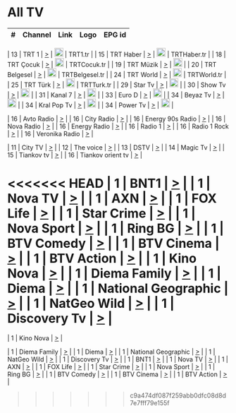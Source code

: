<h1>All TV</h1>

| #   | Channel        | Link  | Logo | EPG id |
|:---:|:--------------:|:-----:|:----:|:------:|

| 13  | TRT 1            | [>](https://tv-trt1.medya.trt.com.tr/master.m3u8) | <img height="20" src="https://i.imgur.com/j786OLG.png"/> | TRT1.tr |
| 15  | TRT Haber        | [>](https://tv-trthaber.medya.trt.com.tr/master.m3u8) | <img height="20" src="https://i.imgur.com/OVfo8Ab.png"/> | TRTHaber.tr |
| 18  | TRT Çocuk        | [>](https://tv-trtcocuk.medya.trt.com.tr/master.m3u8) | <img height="20" src="https://i.imgur.com/QLFmD6d.png"/> | TRTCocuk.tr |
| 19  | TRT Müzik        | [>](https://tv-trtmuzik.medya.trt.com.tr/master.m3u8) | <img height="20" src="https://i.imgur.com/fIVFCEd.png"/> |
| 20  | TRT Belgesel     | [>](https://tv-trtbelgesel.medya.trt.com.tr/master.m3u8) | <img height="20" src="https://i.imgur.com/MGO87pe.png"/> | TRTBelgesel.tr |
| 24  | TRT World        | [>](https://tv-trtworld.medya.trt.com.tr/master.m3u8) | <img height="20" src="https://i.imgur.com/JEA2xpv.png"/> | TRTWorld.tr |
| 25  | TRT Türk         | [>](https://tv-trtturk.medya.trt.com.tr/master.m3u8) | <img height="20" src="https://i.imgur.com/OSTOQNw.png"/> | TRTTurk.tr |
| 29  | Star Tv   | [>](https://dogus-live.daioncdn.net/startv/startv_360p.m3u8) | <img height="20" src="https://i.imgur.com/IebUZx1.png"/> |
| 30  | Show Tv     | [>](https://ciner-live.daioncdn.net/showtv/showtv.m3u8) | <img height="20" src="https://i.imgur.com/IebUZx1.png"/> |
| 31  | Kanal 7     | [>](https://kanal7-live.daioncdn.net/kanal7/kanal7.m3u8) | <img height="20" src="https://i.imgur.com/IebUZx1.png"/> |
| 33  | Euro D    | [>](https://www.youtube.com/user/KanalD/live) | <img height="20" src="https://i.imgur.com/IebUZx1.png"/> |
| 34  | Beyaz Tv     | [>](https://beyaztv-live.daioncdn.net/beyaztv/beyaztv.m3u8) | <img height="20" src="https://i.imgur.com/IebUZx1.png"/> |
| 34  | Kral Pop Tv     | [>](https://www.youtube.com/watch?v=GuFTuKoXepw) | <img height="20" src="https://i.imgur.com/IebUZx1.png"/> |
| 34  | Power Tv     | [>](https://livetv.powerapp.com.tr/powerTV/powerhd.smil/chunklist.m3u8) | <img height="20" src="https://i.imgur.com/IebUZx1.png"/> |

| 16  | Avto Radio | [>](http://stream.metacast.eu/avtoradio.mp3.m3u) |
| 16  | City Radio | [>](http://stream.metacast.eu/city.aac.m3u) |
| 16  | Energy 90s Radio | [>](http://stream.metacast.eu/energy-90s.m3u) |
| 16  | Nova Radio | [>](http://stream.metacast.eu/nova.aac.m3u) |
| 16  | Energy Radio | [>](http://stream.metacast.eu/nrj.aac.m3u) |
| 16  | Radio 1 | [>](http://stream.metacast.eu/radio1.aac.m3u) |
| 16  | Radio 1 Rock | [>](http://stream.metacast.eu/radio1rock.aac.m3u) |
| 16  | Veronika Radio | [>](http://stream.metacast.eu/veronika.aac.m3u) |

| 11  | City TV | [>](https://tv.city.bg/play/tshls/citytv/index.m3u8) |
| 12  | The voice | [>](https://bss1.neterra.tv/thevoice/thevoice.m3u8) |
| 13  | DSTV | [>](http://46.249.95.140:8081/hls/data.m3u8) |
| 14  | Magic Tv | [>](https://bss1.neterra.tv/magictv/magictv.m3u8) |
| 15  | Tiankov tv | [>](https://streamer103.neterra.tv/tiankov-folk/live.m3u8) |
| 16  | Tiankov orient tv | [>](https://streamer103.neterra.tv/tiankov-orient/live.m3u8) |

<<<<<<< HEAD
| 1 | BNT1 | [>](https://ymkaya.xyz:34352/tv/bnt1/playlist.m3u8?wmsAuthSign=c2VydmVyX3RpbWU9NC8zMC8yMDI1IDc6MDk6NTQgUE0maGFzaF92YWx1ZT1aVUhMNXZpSTN4eWl0bC9wM1FFcjl3PT0mdmFsaWRtaW51dGVzPTYw) |
| 1 | Nova TV | [>](https://ymkaya.xyz:34352/tv/novatv/playlist.m3u8?wmsAuthSign=c2VydmVyX3RpbWU9NC8zMC8yMDI1IDc6MTA6MDcgUE0maGFzaF92YWx1ZT05N0Y2MjA0T1BGRzJxVUpuUW5Od1BBPT0mdmFsaWRtaW51dGVzPTYw) |
| 1 | AXN | [>](https://ymkaya.xyz:34352/tv/axn/playlist.m3u8?wmsAuthSign=c2VydmVyX3RpbWU9NC8zMC8yMDI1IDc6MTA6MTggUE0maGFzaF92YWx1ZT1rT2NvRlVUMGQxMmNvZjZUQlJZOVdRPT0mdmFsaWRtaW51dGVzPTYw) |
| 1 | FOX Life | [>](https://ymkaya.xyz:34352/tv/foxlife/playlist.m3u8?wmsAuthSign=c2VydmVyX3RpbWU9NC8zMC8yMDI1IDc6MTA6MzAgUE0maGFzaF92YWx1ZT0xQ01neDRFMzBUQXpISkMva0tBMGt3PT0mdmFsaWRtaW51dGVzPTYw) |
| 1 | Star Crime | [>](https://ymkaya.xyz:34352/tv/foxcrime/playlist.m3u8?wmsAuthSign=c2VydmVyX3RpbWU9NC8zMC8yMDI1IDc6MTA6NDEgUE0maGFzaF92YWx1ZT03eUhEeUVLZXJzWVQ5NGRhTTR2dXZnPT0mdmFsaWRtaW51dGVzPTYw) |
| 1 | Nova Sport | [>](https://ymkaya.xyz:34352/tv/novasport/playlist.m3u8?wmsAuthSign=c2VydmVyX3RpbWU9NC8zMC8yMDI1IDc6MTA6NTAgUE0maGFzaF92YWx1ZT1GMEZTZENmOWZmVFJwd3IxL2dYU2dRPT0mdmFsaWRtaW51dGVzPTYw) |
| 1 | Ring BG | [>](https://ymkaya.xyz:34352/tv/ringbg/playlist.m3u8?wmsAuthSign=c2VydmVyX3RpbWU9NC8zMC8yMDI1IDc6MTE6MDAgUE0maGFzaF92YWx1ZT0rR3hyU05hbTZqanc4WVE4VGdIVE1RPT0mdmFsaWRtaW51dGVzPTYw) |
| 1 | BTV Comedy | [>](https://ymkaya.xyz:34352/tv/btvcomedy/playlist.m3u8?wmsAuthSign=c2VydmVyX3RpbWU9NC8zMC8yMDI1IDc6MTE6MTAgUE0maGFzaF92YWx1ZT0zS2J2YXl3Smk0enltSTdSRzg3eUlRPT0mdmFsaWRtaW51dGVzPTYw) |
| 1 | BTV Cinema | [>](https://ymkaya.xyz:34352/tv/btvcinema/playlist.m3u8?wmsAuthSign=c2VydmVyX3RpbWU9NC8zMC8yMDI1IDc6MTE6MjAgUE0maGFzaF92YWx1ZT1XZzBxcFE2dlZJcW9SV21JRklLV0lRPT0mdmFsaWRtaW51dGVzPTYw) |
| 1 | BTV Action | [>](https://ymkaya.xyz:34352/tv/btvaction/playlist.m3u8?wmsAuthSign=c2VydmVyX3RpbWU9NC8zMC8yMDI1IDc6MTE6MjkgUE0maGFzaF92YWx1ZT1RWWwremdCb0JoZkFnSmFxU084RVlnPT0mdmFsaWRtaW51dGVzPTYw) |
| 1 | Kino Nova | [>](https://ymkaya.xyz:34352/tv/kinonova/playlist.m3u8?wmsAuthSign=c2VydmVyX3RpbWU9NC8zMC8yMDI1IDc6MTE6MzkgUE0maGFzaF92YWx1ZT1ZTFdCNmJrQ0d6QWJZRmtoUHo1RFFRPT0mdmFsaWRtaW51dGVzPTYw) |
| 1 | Diema Family | [>](https://ymkaya.xyz:34352/tv/diemafamily/playlist.m3u8?wmsAuthSign=c2VydmVyX3RpbWU9NC8zMC8yMDI1IDc6MTE6NDkgUE0maGFzaF92YWx1ZT1sOENLSUpGUS9ZZnlSNVNkS3dNaEJBPT0mdmFsaWRtaW51dGVzPTYw) |
| 1 | Diema | [>](https://ymkaya.xyz:34352/tv/diema/playlist.m3u8?wmsAuthSign=c2VydmVyX3RpbWU9NC8zMC8yMDI1IDc6MTE6NTkgUE0maGFzaF92YWx1ZT1FOXRrQ2lUQmkzdmEyOWpUdEVYZDR3PT0mdmFsaWRtaW51dGVzPTYw) |
| 1 | National Geographic | [>](https://ymkaya.xyz:34352/tv/natgeo/playlist.m3u8?wmsAuthSign=c2VydmVyX3RpbWU9NC8zMC8yMDI1IDc6MTI6MDkgUE0maGFzaF92YWx1ZT1oRjRIRXRqUGROY3VTamllbmVobnNBPT0mdmFsaWRtaW51dGVzPTYw) |
| 1 | NatGeo Wild | [>](https://ymkaya.xyz:34352/tv/natgeowild/playlist.m3u8?wmsAuthSign=c2VydmVyX3RpbWU9NC8zMC8yMDI1IDc6MTI6MTkgUE0maGFzaF92YWx1ZT1GR0cvYmJnWjdTMG9SWlRFMmQvYSt3PT0mdmFsaWRtaW51dGVzPTYw) |
| 1 | Discovery Tv | [>](https://ymkaya.xyz:34352/tv/discovery/playlist.m3u8?wmsAuthSign=c2VydmVyX3RpbWU9NC8zMC8yMDI1IDc6MTI6MjkgUE0maGFzaF92YWx1ZT1NUVJwS0gwZENUOTRxSVBjQWFNRjhnPT0mdmFsaWRtaW51dGVzPTYw) |
=======


| 1 | Kino Nova | [>](https://ymkaya.xyz:11336/tv/kinonova/playlist.m3u8?wmsAuthSign=c2VydmVyX3RpbWU9MS8yLzIwMjUgNDo0MDoyMCBBTSZoYXNoX3ZhbHVlPWlFS1FrWEtMMVRFM3l5YklUWUJQUHc9PSZ2YWxpZG1pbnV0ZXM9NjA=) |

| 1 | Diema Family | [>](https://ymkaya.xyz:11336/tv/diemafamily/playlist.m3u8?wmsAuthSign=c2VydmVyX3RpbWU9MS8yLzIwMjUgNDo0MDozMCBBTSZoYXNoX3ZhbHVlPUVUaTVKTldvZTF5WVVCM0YwL21kaXc9PSZ2YWxpZG1pbnV0ZXM9NjA=) |
| 1 | Diema | [>](https://ymkaya.xyz:11336/tv/diema/playlist.m3u8?wmsAuthSign=c2VydmVyX3RpbWU9MS8yLzIwMjUgNDo0MDo0MCBBTSZoYXNoX3ZhbHVlPVlYMWVJT2NuUjNpUTBsaytEUFFOS2c9PSZ2YWxpZG1pbnV0ZXM9NjA=) |
| 1 | National Geographic | [>](https://ymkaya.xyz:11336/tv/natgeo/playlist.m3u8?wmsAuthSign=c2VydmVyX3RpbWU9MS8yLzIwMjUgNDo0MTo0MSBBTSZoYXNoX3ZhbHVlPTJQTlVmcG5nYWx0M013eUhGRGxnd0E9PSZ2YWxpZG1pbnV0ZXM9NjA=) |
| 1 | NatGeo Wild | [>](https://ymkaya.xyz:11336/tv/natgeowild/playlist.m3u8?wmsAuthSign=c2VydmVyX3RpbWU9MS8yLzIwMjUgNDo0MTo1MSBBTSZoYXNoX3ZhbHVlPVl1OXZaTTliN0hGWEN3eDBYd1duNkE9PSZ2YWxpZG1pbnV0ZXM9NjA=) |
| 1 | Discovery Tv | [>](https://ymkaya.xyz:11336/tv/discovery/playlist.m3u8?wmsAuthSign=c2VydmVyX3RpbWU9MS8yLzIwMjUgNDo0MjowMSBBTSZoYXNoX3ZhbHVlPWtBQmdLNlY2RmQwWElzMVYzSDJyVkE9PSZ2YWxpZG1pbnV0ZXM9NjA=) |
| 1 | BNT1 | [>](https://ymkaya.xyz:11336/tv/bnt1/playlist.m3u8?wmsAuthSign=c2VydmVyX3RpbWU9MS8yLzIwMjUgNDozODozOCBBTSZoYXNoX3ZhbHVlPVVrMVlRQXpJWlhYeUh6ZFVpSC9NMUE9PSZ2YWxpZG1pbnV0ZXM9NjA=) |
| 1 | Nova TV | [>](https://ymkaya.xyz:11336/tv/novatv/playlist.m3u8?wmsAuthSign=c2VydmVyX3RpbWU9MS8yLzIwMjUgNDozODo0OCBBTSZoYXNoX3ZhbHVlPUVxQjh1a0ZzYkVGZU8zZDFGTzdreVE9PSZ2YWxpZG1pbnV0ZXM9NjA=) |
| 1 | AXN | [>](https://ymkaya.xyz:11336/tv/axn/playlist.m3u8?wmsAuthSign=c2VydmVyX3RpbWU9MS8yLzIwMjUgNDozODo1OCBBTSZoYXNoX3ZhbHVlPUpkWStGY1hkNXhaOVpPZ0thQ0FZL3c9PSZ2YWxpZG1pbnV0ZXM9NjA=) |
| 1 | FOX Life | [>](https://ymkaya.xyz:11336/tv/foxlife/playlist.m3u8?wmsAuthSign=c2VydmVyX3RpbWU9MS8yLzIwMjUgNDozOToxMCBBTSZoYXNoX3ZhbHVlPWt1ZDc1T3AzYlZDTjJnSy9TU0xJZlE9PSZ2YWxpZG1pbnV0ZXM9NjA=) |
| 1 | Star Crime | [>](https://ymkaya.xyz:11336/tv/foxcrime/playlist.m3u8?wmsAuthSign=c2VydmVyX3RpbWU9MS8yLzIwMjUgNDozOToyMCBBTSZoYXNoX3ZhbHVlPXIwVU45Nm9FR1l2enNkTG9TanBxbmc9PSZ2YWxpZG1pbnV0ZXM9NjA=) |
| 1 | Nova Sport | [>](https://ymkaya.xyz:11336/tv/novasport/playlist.m3u8?wmsAuthSign=c2VydmVyX3RpbWU9MS8yLzIwMjUgNDozOTozMCBBTSZoYXNoX3ZhbHVlPXlSZ0UxazVaM0xhSmc0NmR4T0c1T2c9PSZ2YWxpZG1pbnV0ZXM9NjA=) |
| 1 | Ring BG | [>](https://ymkaya.xyz:11336/tv/ringbg/playlist.m3u8?wmsAuthSign=c2VydmVyX3RpbWU9MS8yLzIwMjUgNDozOTo0MCBBTSZoYXNoX3ZhbHVlPTR4aUlFNHVUYWN4enY1WkVuOFZma2c9PSZ2YWxpZG1pbnV0ZXM9NjA=) |
| 1 | BTV Comedy | [>](https://ymkaya.xyz:11336/tv/btvcomedy/playlist.m3u8?wmsAuthSign=c2VydmVyX3RpbWU9MS8yLzIwMjUgNDozOTo1MCBBTSZoYXNoX3ZhbHVlPUtrMTJ2RHNTTUU1RFp1ZkVOdXFSK3c9PSZ2YWxpZG1pbnV0ZXM9NjA=) |
| 1 | BTV Cinema | [>](https://ymkaya.xyz:11336/tv/btvcinema/playlist.m3u8?wmsAuthSign=c2VydmVyX3RpbWU9MS8yLzIwMjUgNDozOTo1OSBBTSZoYXNoX3ZhbHVlPTZWcU9FZW56cG1NM1lrYy8xNE5NeHc9PSZ2YWxpZG1pbnV0ZXM9NjA=) |
| 1 | BTV Action | [>](https://ymkaya.xyz:11336/tv/btvaction/playlist.m3u8?wmsAuthSign=c2VydmVyX3RpbWU9MS8yLzIwMjUgNDo0MDoxMCBBTSZoYXNoX3ZhbHVlPUlDd0ErRkZVWThyMVZwR3c2REdGZ3c9PSZ2YWxpZG1pbnV0ZXM9NjA=) |
>>>>>>> c9a474df087f259abb0dfc08d8d7e7fff79e155f
